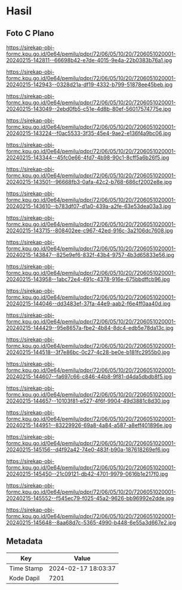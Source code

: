 # Hasil

## Foto C Plano

https://sirekap-obj-formc.kpu.go.id/0e64/pemilu/pdpr/72/06/05/10/20/7206051020001-20240215-142811--66698b42-e7de-4015-9e4a-22b0383b76a1.jpg

https://sirekap-obj-formc.kpu.go.id/0e64/pemilu/pdpr/72/06/05/10/20/7206051020001-20240215-142943--0328d21a-df19-4332-b799-51878ee45beb.jpg

https://sirekap-obj-formc.kpu.go.id/0e64/pemilu/pdpr/72/06/05/10/20/7206051020001-20240215-143049--2ebd0fb5-c51e-4d8b-80ef-56017574775e.jpg

https://sirekap-obj-formc.kpu.go.id/0e64/pemilu/pdpr/72/06/05/10/20/7206051020001-20240215-143224--f0ac5533-3f35-45e4-9ae2-e136f4a9bc06.jpg

https://sirekap-obj-formc.kpu.go.id/0e64/pemilu/pdpr/72/06/05/10/20/7206051020001-20240215-143344--45fc0e66-4fd7-4b98-90c1-8cff5a6b26f5.jpg

https://sirekap-obj-formc.kpu.go.id/0e64/pemilu/pdpr/72/06/05/10/20/7206051020001-20240215-143501--96668fb3-0afa-42c2-b768-686cf2002e8e.jpg

https://sirekap-obj-formc.kpu.go.id/0e64/pemilu/pdpr/72/06/05/10/20/7206051020001-20240215-143610--b783df07-d1a0-439a-a2fe-63e53dea03a3.jpg

https://sirekap-obj-formc.kpu.go.id/0e64/pemilu/pdpr/72/06/05/10/20/7206051020001-20240215-143715--808402ee-c967-42ed-916c-3a2106dc7608.jpg

https://sirekap-obj-formc.kpu.go.id/0e64/pemilu/pdpr/72/06/05/10/20/7206051020001-20240215-143847--825e9ef6-832f-43b4-9757-4b3d65833e56.jpg

https://sirekap-obj-formc.kpu.go.id/0e64/pemilu/pdpr/72/06/05/10/20/7206051020001-20240215-143958--1abc72e4-491c-4378-916e-675bbdffcb96.jpg

https://sirekap-obj-formc.kpu.go.id/0e64/pemilu/pdpr/72/06/05/10/20/7206051020001-20240215-144046--dd3483ef-37fa-44e9-aab2-f6e4ff0aa40d.jpg

https://sirekap-obj-formc.kpu.go.id/0e64/pemilu/pdpr/72/06/05/10/20/7206051020001-20240215-144429--95e8657a-fbe2-4b84-8dc4-edb5e78da13c.jpg

https://sirekap-obj-formc.kpu.go.id/0e64/pemilu/pdpr/72/06/05/10/20/7206051020001-20240215-144518--3f7e86bc-0c27-4c28-be0e-b181fc2955b0.jpg

https://sirekap-obj-formc.kpu.go.id/0e64/pemilu/pdpr/72/06/05/10/20/7206051020001-20240215-144607--fa697c66-c846-44b8-9f81-d4da5dbdb8f5.jpg

https://sirekap-obj-formc.kpu.go.id/0e64/pemilu/pdpr/72/06/05/10/20/7206051020001-20240215-144657--10103f81-e527-4f6f-9904-49d3881c8d30.jpg

https://sirekap-obj-formc.kpu.go.id/0e64/pemilu/pdpr/72/06/05/10/20/7206051020001-20240215-144951--83229926-69a8-4a84-a587-a8eff401896e.jpg

https://sirekap-obj-formc.kpu.go.id/0e64/pemilu/pdpr/72/06/05/10/20/7206051020001-20240215-145156--d4f92a42-74e0-483f-b90a-187618269ef6.jpg

https://sirekap-obj-formc.kpu.go.id/0e64/pemilu/pdpr/72/06/05/10/20/7206051020001-20240215-145450--21c09121-db42-4701-9979-0616b1e217f0.jpg

https://sirekap-obj-formc.kpu.go.id/0e64/pemilu/pdpr/72/06/05/10/20/7206051020001-20240215-145552--f545ec79-f025-45a2-9626-bb96992e2dde.jpg

https://sirekap-obj-formc.kpu.go.id/0e64/pemilu/pdpr/72/06/05/10/20/7206051020001-20240215-145648--8aa68d7c-5365-4990-b448-6e55a3d667e2.jpg


## Metadata

| Key        | Value               |
| ---------- | ------------------- |
| Time Stamp | 2024-02-17 18:03:37 |
| Kode Dapil | 7201                |



